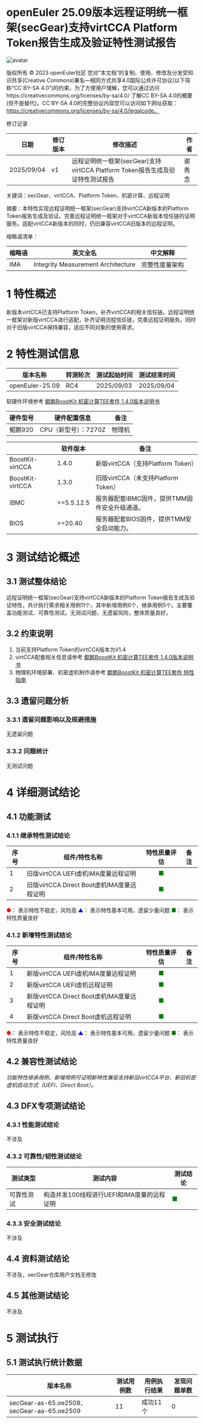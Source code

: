 # openEuler 25.09版本远程证明统一框架(secGear)支持virtCCA Platform Token报告生成及验证特性测试报告

![avatar](../../images/openEuler.png)

版权所有 © 2023  openEuler社区
您对“本文档”的复制、使用、修改及分发受知识共享(Creative Commons)署名—相同方式共享4.0国际公共许可协议(以下简称“CC BY-SA 4.0”)的约束。为了方便用户理解，您可以通过访问https://creativecommons.org/licenses/by-sa/4.0/ 了解CC BY-SA 4.0的概要 (但不是替代)。CC BY-SA 4.0的完整协议内容您可以访问如下网址获取：https://creativecommons.org/licenses/by-sa/4.0/legalcode。

修订记录

|日期|修订   版本|修改描述|作者|
| ------------| -------------| -------------------------------------------------------------------------------| --------|
|2025/09/04|v1|远程证明统一框架(secGear)支持virtCCA Platform Token报告生成及验证特性测试报告|谢秀念|

关键词：secGear、virtCCA、Platform Token、机密计算、远程证明

摘要：本特性实现远程证明统一框架(secGear)支持virtCCA新版本的Platform Token报告生成及验证。完善远程证明统一框架对于virtCCA新版本信任链的证明服务。适配virtCCA新版本的同时，仍旧兼容virtCCA旧版本的远程证明。

缩略语清单：

| 缩略语 | 英文全名                           | 中文解释       |
| --------| ----------| ----------|
| IMA    | Integrity Measurement Architecture |完整性度量架构|

# 1     特性概述

新版本virtCCA已支持Platform Token，补齐virtCCA的相关信任链。远程证明统一框架对新版virtCCA进行适配，补齐证明流程信任链，完善远程证明服务。同时对于旧版virtCCA保持兼容，适应不同对象的使用需求。

# 2     特性测试信息

|版本名称|转测轮次|测试起始时间|测试结束时间|
| --------------------------------------------| --------------| --------------| --------------|
|openEuler-25.09|RC4|2025/09/03|2025/09/04|

软硬件环境参考 [鲲鹏BoostKit 机密计算TEE套件 1.4.0版本说明书](https://www.hikunpeng.com/document/detail/zh/kunpengcctrustzone/tee/rn/kunpengtrustzone_28_0001.html)

|硬件型号|硬件配置信息|备注|
| ---------------------| -------------------------------| --------|
|鲲鹏920|CPU（新型号）：7270Z|物理机|

|                  | 软件版本    | 备注                                          |
| ---------------- | ----------- | --------------------------------------------- |
| BoostKit-virtCCA | 1.4.0       | 新版virtCCA（支持Platform Token）             |
| BoostKit-virtCCA | 1.3.0       | 旧版virtCCA（未支持Platform Token）           |
| iBMC             | \>=5.5.12.5 | 服务器配套iBMC固件，提供TMM固件安全升级通道。 |
| BIOS             | \>=20.40    | 服务器配套BIOS固件，提供TMM安全启动能力。     |



# 3     测试结论概述

## 3.1   测试整体结论

远程证明统一框架(secGear)支持virtCCA新版本的Platform Token报告生成及验证特性，共计执行需求相关用例11个，其中新增用例6个，继承用例5个。主要覆盖功能测试、可靠性测试。无测试问题，无遗留风险，整体质量良好。

## 3.2   约束说明

1. 当前支持Platform Token的virtCCA版本为V1.4
2. virtCCA配套相关信息请参考 [鲲鹏BoostKit 机密计算TEE套件 1.4.0版本说明书](https://www.hikunpeng.com/document/detail/zh/kunpengcctrustzone/tee/rn/kunpengtrustzone_28_0001.html)
3. 物理机环境部署、机密虚机制作请参考 [鲲鹏BoostKit 机密计算TEE套件 特性指南](https://www.hikunpeng.com/document/detail/zh/kunpengcctrustzone/tee/fg/kunpengtee_16_0002.html)

## 3.3   遗留问题分析

### 3.3.1 遗留问题影响以及规避措施

无遗留问题

### 3.3.2 问题统计

无测试问题

# 4 详细测试结论

## 4.1 功能测试

### 4.1.1 继承特性测试结论

|序号|组件/特性名称|特性质量评估|备注|
| ------| --------------------------------------------| :---------------------------: | ------|
|1|旧版virtCCA UEFI虚机IMA度量远程证明|<font color=green>■</font>||
|2|旧版virtCCA Direct Boot虚机IMA度量远程证明|<font color=green>■</font>||

<font color=red>●</font>： 表示特性不稳定，风险高
<font color=blue>▲</font>： 表示特性基本可用，遗留少量问题
<font color=green>■</font>： 表示特性质量良好

### 4.1.2 新增特性测试结论

|序号|组件/特性名称|特性质量评估|备注|
| ------| --------------------------------------------| :---------------------------: | ------|
|1|新版virtCCA UEFI虚机IMA度量远程证明|<font color=green>■</font>||
|2|新版virtCCA UEFI虚机远程证明|<font color=green>■</font>||
|3|新版virtCCA Direct Boot虚机IMA度量远程证明|<font color=green>■</font>||
|4|新版virtCCA Direct Boot虚机远程证明|<font color=green>■</font>||

<font color=red>●</font>： 表示特性不稳定，风险高
<font color=blue>▲</font>： 表示特性基本可用，遗留少量问题
<font color=green>■</font>： 表示特性质量良好

## 4.2 兼容性测试结论

*功能特性继承用例、新增用例可证明新特性兼容支持新旧virtCCA平台、新旧机密虚机启动方式（UEFI、Direct Boot）。*

## 4.3 DFX专项测试结论

### 4.3.1 性能测试结论

不涉及

### 4.3.2 可靠性/韧性测试结论

|测试类型|测试内容|测试结论|
| ------------| --------------------------------------------| -----------------------------|
|可靠性测试|构造并发100线程进行UEFI和IMA度量的远程证明|<font color=green>■</font>|

### 4.3.3 安全测试结论

不涉及

## 4.4 资料测试结论

不涉及，secGear仓库用户文档无修改

## 4.5 其他测试结论

不涉及

# 5     测试执行

## 5.1   测试执行统计数据

|版本名称|测试用例数|用例执行结果|发现问题单数|
| --------------------------------------------| ------------| --------------| --------------|
|secGear-as-65.oe2509、secGear-aa-65.oe2509|11|成功11个|0|
